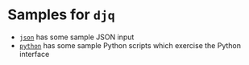# Samples for `djq`
* [`json`](json/) has some sample JSON input
* [`python`](python/) has some sample Python scripts which exercise
  the Python interface